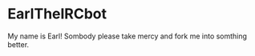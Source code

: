 EarlTheIRCbot
=============

My name is Earl! Sombody please take mercy and fork me into somthing better. 
